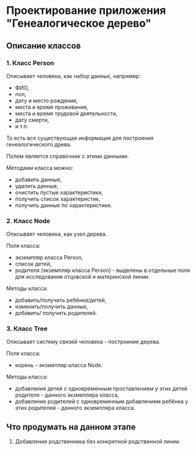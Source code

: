# Проектирование приложения "Генеалогическое дерево"

## Описание классов

### 1. Класс Person

Описывает человека, как набор данных, например:

- ФИО,
- пол,
- дату и место рождения,
- места и время проживания,
- места и время трудовой деятельности,
- дату смерти,
- и т.п.

То есть вся существующая информация для построения генеалогического древа.

Полем является справочник с этими данными.

Методами класса можно:

- добавить данные,
- удалить данные,
- очистить пустые характеристики,
- получить список характеристик,
- получить данные по характеристике.

### 2. Класс Node

Описывает человека, как узел дерева.

Поля класса:

- экземпляр класса Person,
- список детей,
- родителя (экземпляр класса Person) - выделены в отдельные поля для исследования отцовской и материнской линии.

Методы класса:

- добавить/получить ребёнка/детей,
- изменить/получить данные,
- добавить/ получить родителей.

### 3. Класс Tree

Описывает систему связей человека - построение дерева.

Поля класса:

- корень - экзмепляр класса Node.

Методы класса:

- добавление детей с одновременным проставлением у этих детей родителя - данного экзмепляра класса,
- добавление родителей с одновременным добавлением ребёнка у этих родителей - данного экземпляра класса.

## Что продумать на данном этапе

1. Добавление родственника без конкретной родственной линии.
